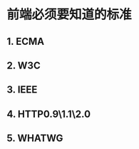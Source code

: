 # 前端必须要知道的标准





## 1. ECMA





## 2. W3C







## 3. IEEE





## 4. HTTP0.9\1.1\2.0







## 5. WHATWG